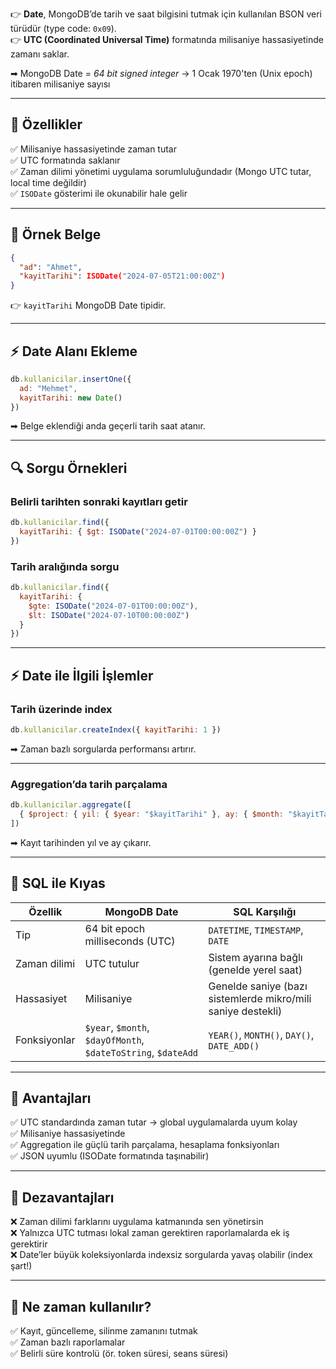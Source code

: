 
👉 **Date**, MongoDB’de tarih ve saat bilgisini tutmak için kullanılan BSON veri türüdür (type code: `0x09`).  
👉 **UTC (Coordinated Universal Time)** formatında milisaniye hassasiyetinde zamanı saklar.

➡ MongoDB Date = _64 bit signed integer_ → 1 Ocak 1970'ten (Unix epoch) itibaren milisaniye sayısı

---

## 🌟 **Özellikler**

✅ Milisaniye hassasiyetinde zaman tutar  
✅ UTC formatında saklanır  
✅ Zaman dilimi yönetimi uygulama sorumluluğundadır (Mongo UTC tutar, local time değildir)  
✅ `ISODate` gösterimi ile okunabilir hale gelir

---

## 📝 **Örnek Belge**

```json
{
  "ad": "Ahmet",
  "kayitTarihi": ISODate("2024-07-05T21:00:00Z")
}
```

👉 `kayitTarihi` MongoDB Date tipidir.

---

## ⚡ **Date Alanı Ekleme**

```js
db.kullanicilar.insertOne({
  ad: "Mehmet",
  kayitTarihi: new Date()
})
```

➡ Belge eklendiği anda geçerli tarih saat atanır.

---

## 🔍 **Sorgu Örnekleri**

### Belirli tarihten sonraki kayıtları getir

```js
db.kullanicilar.find({
  kayitTarihi: { $gt: ISODate("2024-07-01T00:00:00Z") }
})
```

### Tarih aralığında sorgu

```js
db.kullanicilar.find({
  kayitTarihi: {
    $gte: ISODate("2024-07-01T00:00:00Z"),
    $lt: ISODate("2024-07-10T00:00:00Z")
  }
})
```

---

## ⚡ **Date ile İlgili İşlemler**

### Tarih üzerinde index

```js
db.kullanicilar.createIndex({ kayitTarihi: 1 })
```

➡ Zaman bazlı sorgularda performansı artırır.

---

### Aggregation’da tarih parçalama

```js
db.kullanicilar.aggregate([
  { $project: { yil: { $year: "$kayitTarihi" }, ay: { $month: "$kayitTarihi" } } }
])
```

➡ Kayıt tarihinden yıl ve ay çıkarır.

---

## 🌟 **SQL ile Kıyas**

|Özellik|MongoDB Date|SQL Karşılığı|
|---|---|---|
|Tip|64 bit epoch milliseconds (UTC)|`DATETIME`, `TIMESTAMP`, `DATE`|
|Zaman dilimi|UTC tutulur|Sistem ayarına bağlı (genelde yerel saat)|
|Hassasiyet|Milisaniye|Genelde saniye (bazı sistemlerde mikro/mili saniye destekli)|
|Fonksiyonlar|`$year`, `$month`, `$dayOfMonth`, `$dateToString`, `$dateAdd`|`YEAR()`, `MONTH()`, `DAY()`, `DATE_ADD()`|

---

## 🌟 **Avantajları**

✅ UTC standardında zaman tutar → global uygulamalarda uyum kolay  
✅ Milisaniye hassasiyetinde  
✅ Aggregation ile güçlü tarih parçalama, hesaplama fonksiyonları  
✅ JSON uyumlu (ISODate formatında taşınabilir)

---

## 🚩 **Dezavantajları**

❌ Zaman dilimi farklarını uygulama katmanında sen yönetirsin  
❌ Yalnızca UTC tutması lokal zaman gerektiren raporlamalarda ek iş gerektirir  
❌ Date’ler büyük koleksiyonlarda indexsiz sorgularda yavaş olabilir (index şart!)

---

## 🎯 **Ne zaman kullanılır?**

✅ Kayıt, güncelleme, silinme zamanını tutmak  
✅ Zaman bazlı raporlamalar  
✅ Belirli süre kontrolü (ör. token süresi, seans süresi)